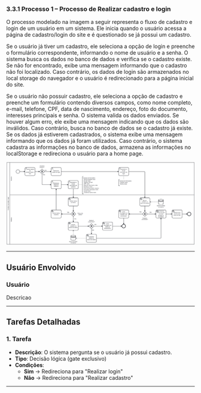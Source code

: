 ### 3.3.1 Processo 1 – Processo de Realizar cadastro e login

O processo modelado na imagem a seguir representa o fluxo de cadastro e login de um usuário em um sistema. Ele inicia quando o usuário acessa a página de cadastro/login do site e é questionado se já possui um cadastro.

Se o usuário já tiver um cadastro, ele seleciona a opção de login e preenche o formulário correspondente, informando o nome de usuário e a senha. O sistema busca os dados no banco de dados e verifica se o cadastro existe. Se não for encontrado, exibe uma mensagem informando que o cadastro não foi localizado. Caso contrário, os dados de login são armazenados no local storage do navegador e o usuário é redirecionado para a página inicial do site.

Se o usuário não possuir cadastro, ele seleciona a opção de cadastro e preenche um formulário contendo diversos campos, como nome completo, e-mail, telefone, CPF, data de nascimento, endereço, foto do documento, interesses principais e senha. O sistema valida os dados enviados. Se houver algum erro, ele exibe uma mensagem indicando que os dados são inválidos. Caso contrário, busca no banco de dados se o cadastro já existe. Se os dados já estiverem cadastrados, o sistema exibe uma mensagem informando que os dados já foram utilizados. Caso contrário, o sistema cadastra as informações no banco de dados, armazena as informações no localStorage e redireciona o usuário para a home page.

![Processo de Realizar cadastro e login](../images/processo01-realizar-cadastro-login.png "Modelo BPMN do Processo 1.")

---

## **Usuário Envolvido**

### **Usuário**
Descricao

---

## **Tarefas Detalhadas**

### **1. Tarefa**
- **Descrição**: O sistema pergunta se o usuário já possui cadastro.
- **Tipo**: Decisão lógica (gate exclusivo)
- **Condições**:  
  - **Sim** → Redireciona para "Realizar login"  
  - **Não** → Redireciona para "Realizar cadastro"  

---
